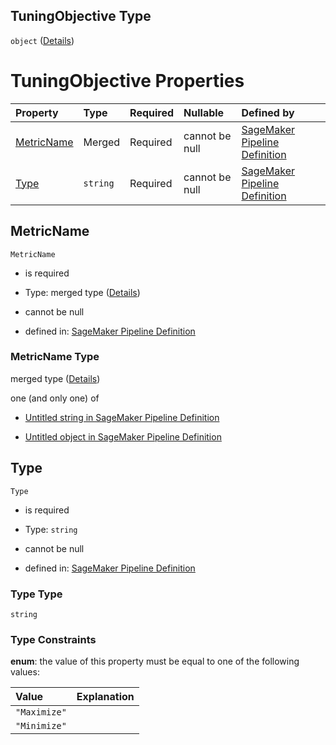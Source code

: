 ## TuningObjective Type

`object` ([Details](pipeline-definition-definitions-hyperparametertrainingjobdefinition-properties-tuningobjective.md))

# TuningObjective Properties

| Property                  | Type     | Required | Nullable       | Defined by                                                                                                                                                                                                                                                                                                                                         |
| :------------------------ | :------- | :------- | :------------- | :------------------------------------------------------------------------------------------------------------------------------------------------------------------------------------------------------------------------------------------------------------------------------------------------------------------------------------------------- |
| [MetricName](#metricname) | Merged   | Required | cannot be null | [SageMaker Pipeline Definition](pipeline-definition-definitions-stringargumentvalue.md "https://github.com/jerrypeng7773/sagemaker-model-building-pipeline-definition-JSON-schema/schema/#/definitions/HyperParameterTrainingJobDefinition/properties/TuningObjective/properties/MetricName")                                                      |
| [Type](#type)             | `string` | Required | cannot be null | [SageMaker Pipeline Definition](pipeline-definition-definitions-hyperparametertrainingjobdefinition-properties-tuningobjective-properties-type.md "https://github.com/jerrypeng7773/sagemaker-model-building-pipeline-definition-JSON-schema/schema/#/definitions/HyperParameterTrainingJobDefinition/properties/TuningObjective/properties/Type") |

## MetricName



`MetricName`

*   is required

*   Type: merged type ([Details](pipeline-definition-definitions-stringargumentvalue.md))

*   cannot be null

*   defined in: [SageMaker Pipeline Definition](pipeline-definition-definitions-stringargumentvalue.md "https://github.com/jerrypeng7773/sagemaker-model-building-pipeline-definition-JSON-schema/schema/#/definitions/HyperParameterTrainingJobDefinition/properties/TuningObjective/properties/MetricName")

### MetricName Type

merged type ([Details](pipeline-definition-definitions-stringargumentvalue.md))

one (and only one) of

*   [Untitled string in SageMaker Pipeline Definition](pipeline-definition-definitions-stringargumentvalue-oneof-0.md "check type definition")

*   [Untitled object in SageMaker Pipeline Definition](pipeline-definition-definitions-getfunction.md "check type definition")

## Type



`Type`

*   is required

*   Type: `string`

*   cannot be null

*   defined in: [SageMaker Pipeline Definition](pipeline-definition-definitions-hyperparametertrainingjobdefinition-properties-tuningobjective-properties-type.md "https://github.com/jerrypeng7773/sagemaker-model-building-pipeline-definition-JSON-schema/schema/#/definitions/HyperParameterTrainingJobDefinition/properties/TuningObjective/properties/Type")

### Type Type

`string`

### Type Constraints

**enum**: the value of this property must be equal to one of the following values:

| Value        | Explanation |
| :----------- | :---------- |
| `"Maximize"` |             |
| `"Minimize"` |             |
